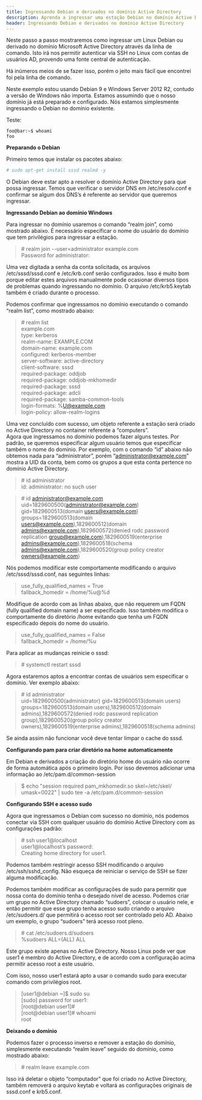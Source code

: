 ```yaml
---
title: Ingressando Debian e derivados no domínio Active Directory
description: Aprenda a ingressar uma estação Debian no domínio Active Directory.
header: Ingressando Debian e derivados no domínio Active Directory
---
```


Neste passo a passo mostraremos como ingressar um Linux Debian ou derivado no domínio Microsoft Active Directory através da linha de comando. Isto irá nos permitir autenticar via SSH no Linux com contas de usuários AD, provendo uma fonte central de autenticação.

Há inúmeros meios de se fazer isso, porém o jeito mais fácil que encontrei foi pela linha de comando.

Neste exemplo estou usando Debian 9 e Windows Server 2012 R2, contudo a versão de Windows não importa. Estamos assumindo que o nosso domínio já está preparado e configurado. Nós estamos simplesmente ingressando o Debian no domínio existente.

Teste:

```console
foo@bar:~$ whoami
foo
```

**Preparando o Debian**

Primeiro temos que instalar os pacotes abaixo:

```bash
# sudo apt-get install sssd realmd -y
```

O Debian deve estar apto a resolver o domínio Active Directory para que possa ingressar. Temos que verificar o servidor DNS em /etc/resolv.conf e confirmar se algum dos DNS’s é referente ao servidor que queremos ingressar.

**Ingressando Debian ao domínio Windows**

Para ingressar no domínio usaremos o comando “realm join”, como mostrado abaixo. É necessário especificar o nome do usuário do domínio que tem privilégios para ingressar a estação.

> \# realm join \-\-user=administrator example.com  
Password for administrator:

Uma vez digitada a senha da conta solicitada, os arquivos /etc/sssd/sssd.conf e /etc/krb.conf serão configurados. Isso é muito bom porque editar estes arquivos manualmente pode ocasionar diversos tipos de problemas quando ingressando no domínio. O arquivo /etc/krb5.keytab também é criado durante o processo.

Podemos confirmar que ingressamos no domínio executando o comando “realm list”, como mostrado abaixo:

> \# realm list  
example.com  
type: kerberos  
realm-name: EXAMPLE.COM  
domain-name: example.com  
configured: kerberos-member  
server-software: active-directory  
client-software: sssd  
required-package: oddjob  
required-package: oddjob-mkhomedir  
required-package: sssd  
required-package: adcli  
required-package: samba-common-tools  
login-formats: %U@example.com  
login-policy: allow-realm-logins  

Uma vez concluído com sucesso, um objeto referente a estação será criado no Active Directory no container referente a “computers”.  
Agora que ingressamos no domínio podemos fazer alguns testes. Por padrão, se queremos especificar algum usuário temos que especificar também o nome do domínio. Por exemplo, com o comando “id” abaixo não obtemos nada para “administrator”, porém “administrator@example.com” mostra a UID da conta, bem como os grupos a que esta conta pertence no domínio Active Directory.  

> \# id administrator  
id: administrator: no such user

> \# id administrator@example.com  
uid=1829600500(administrator@example.com) gid=1829600513(domain users@example.com) groups=1829600513(domain users@example.com),1829600512(domain admins@example.com),1829600572(denied rodc password replication group@example.com),1829600519(enterprise admins@example.com),1829600518(schema admins@example.com),1829600520(group policy creator owners@example.com)  

Nós podemos modificar este comportamente modificando o arquivo /etc/sssd/sssd.conf, nas seguintes linhas:  

> use_fully_qualified_names = True  
fallback_homedir = /home/%u@%d  

Modifique de acordo com as linhas abaixo, que não requerem um FQDN (fully qualified domain name) a ser especificado. Isso também modifica o comportamente do diretório /home evitando que tenha um FQDN especificado depois do nome do usuário.  

> use_fully_qualified_names = False  
fallback_homedir = /home/%u  

Para aplicar as mudanças reinicie o sssd:  

> \# systemctl restart sssd  

Agora estaremos aptos a encontrar contas de usuários sem especificar o domínio. Ver exemplo abaixo:  

> \# id administrator  
uid=1829600500(administrator) gid=1829600513(domain users) groups=1829600513(domain users),1829600512(domain admins),1829600572(denied rodc password replication group),1829600520(group policy creator owners),1829600519(enterprise admins),1829600518(schema admins)  

Se ainda assim não funcionar você deve tentar limpar o cache do sssd.  

**Configurando pam para criar diretório na home automaticamente**

Em Debian e derivados a criação do diretório home do usuário não ocorre de forma automática após o primeiro login. Por isso devemos adicionar uma informação ao /etc/pam.d/common-session  

> $ echo "session required pam_mkhomedir.so skel=/etc/skel/ umask=0022" | sudo tee -a /etc/pam.d/common-session 

**Configurando SSH e acesso sudo**

Agora que ingressamos o Debian com sucesso no domínio, nós podemos conectar via SSH com qualquer usuário do domínio Active Directory com as configurações padrão:  

> \# ssh user1@localhost  
user1@localhost’s password:  
Creating home directory for user1.  

Podemos também restringir acesso SSH modificando o arquivo /etc/ssh/sshd_config. Não esqueça de reiniciar o serviço de SSH se fizer alguma modificação.  

Podemos também modificar as configurações de sudo para permitir que nossa conta do domínio tenha o desejado nível de acesso. Podemos criar um grupo no Active Directory chamado “sudoers”, colocar o usuário nele, e então permitir que esse grupo tenha acesso sudo criando o arquivo /etc/sudoers.d/ que permitirá o acesso root ser controlado pelo AD. Abaixo um exemplo, o grupo “sudoers” terá acesso root pleno.  

> \# cat /etc/sudoers.d/sudoers  
%sudoers ALL=(ALL) ALL  

Este grupo existe apenas no Active Directory. Nosso Linux pode ver que user1 é membro do Active Directory, e de acordo com a configuração acima permitir acesso root a este usuário.  

Com isso, nosso user1 estará apto a usar o comando sudo para executar comando com privilégios root.  

> [user1@debian ~]$ sudo su  
[sudo] password for user1:  
[root@debian user1]#  
[root@debian user1]# whoami  
root  

**Deixando o domínio**

Podemos fazer o processo inverso e remover a estação do domínio, simplesmente executando “realm leave” seguido do domínio, como mostrado abaixo:  

> \# realm leave example.com  

Isso irá deletar o objeto “computador” que foi criado no Active Directory, também removerá o arquivo keytab e voltará as configurações originais de sssd.conf e krb5.conf.  

